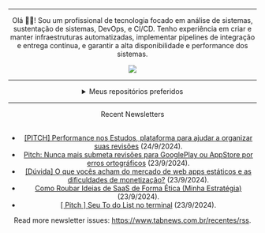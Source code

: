 <div align="center">
<hr>
<p>Olá 👋🏾! Sou um profissional de tecnologia focado em análise de sistemas, sustentação de sistemas, DevOps, e CI/CD. Tenho experiência em criar e manter infraestruturas automatizadas, implementar pipelines de integração e entrega contínua, e garantir a alta disponibilidade e performance dos sistemas.</p>
  <img src="https://media.giphy.com/media/yAGIvCiwPJn5C/giphy.gif">
<hr>
  <details>
  <summary>Meus repositórios preferidos</summary>
  <br />
  Alguns dos meus melhores repositórios:
  <br />
<br />
  <ul><li><a href=https://github.com/KubeNerd/aluratube target="_blank" rel="noopener noreferrer">KubeNerd/aluratube</a> (<b>0</b> ✨ and <b>0</b> 🍴): Aluratube - Desenvolvido durante a imersão React da Alura no final de 2022</li><li><a href=https://github.com/KubeNerd/nlw-ia target="_blank" rel="noopener noreferrer">KubeNerd/nlw-ia</a> (<b>0</b> ✨ and <b>0</b> 🍴): Projeto desenvolvido durante a NLW IA - Usando a API da OPENAI</li><li><a href=https://github.com/KubeNerd/nlw-journey-ia target="_blank" rel="noopener noreferrer">KubeNerd/nlw-journey-ia</a> (<b>0</b> ✨ and <b>0</b> 🍴): NLW IA - Agent de viagens usando python + langchain + GPT</li>
<li>More coming soon :).</li>
</ul>
  </details>
  <hr/>
    <summary>Recent Newsletters</summary>
  <br />
  <ul>
    <li><a href=https://www.tabnews.com.br/cassiorosso/pitch-performance-nos-estudos-plataforma-para-ajudar-a-organizar-suas-revisoes target="_blank" rel="noopener noreferrer">[PITCH] Performance nos Estudos, plataforma para ajudar a organizar suas revisões</a> (24/9/2024).</li><li><a href=https://www.tabnews.com.br/viniciusamelio/pitch-nunca-mais-submeta-revisoes-para-googleplay-ou-appstore-por-erros-ortograficos target="_blank" rel="noopener noreferrer">Pitch: Nunca mais submeta revisões para GooglePlay ou AppStore por erros ortográficos</a> (23/9/2024).</li><li><a href=https://www.tabnews.com.br/NisaelMoreiraGomes/duvida-o-que-voces-acham-do-mercado-de-web-apps-estaticos-e-as-dificuldades-de-monetizacao target="_blank" rel="noopener noreferrer">[Dúvida] O que vocês acham do mercado de web apps estáticos e as dificuldades de monetização?</a> (23/9/2024).</li><li><a href=https://www.tabnews.com.br/daniellimae/como-roubar-ideias-de-saas-de-forma-etica-minha-estrategia target="_blank" rel="noopener noreferrer">Como Roubar Ideias de SaaS de Forma Ética (Minha Estratégia)</a> (23/9/2024).</li><li><a href=https://www.tabnews.com.br/Programmer404/pitch-seu-to-do-list-no-terminal target="_blank" rel="noopener noreferrer">[ Pitch ] Seu To do List no terminal</a> (23/9/2024).</li>
  </ul>
<p>Read more newsletter issues: <a href="https://www.tabnews.com.br/recentes/rss">https://www.tabnews.com.br/recentes/rss</a>.</p>
  </details>
